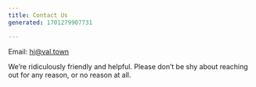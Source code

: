 ```yaml
---
title: Contact Us
generated: 1701279907731

---
```


Email: [hi@val.town](../val-town-docs)

We’re ridiculously friendly and helpful. Please don’t be shy about reaching out for any reason, or no reason at all.
